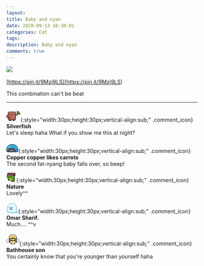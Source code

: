 ```yaml
---
layout: 
title: Baby and nyan
date: 2020-09-13 16:30:01
categories: Cat
tags: 
description: Baby and nyan
comments: true
---
```


![](https://blog.kakaocdn.net/dn/7ba8f/btqIH4rsQCy/Nmg0FfJGerzTQgtCNN675k/img.gif)

[https://pin.it/9Mzj9LS](<https://pin.it/9Mzj9LS>)

This combination can't be beat

* * *

![comment](/assets/character/trunk.png){:style="width:30px;height:30px;vertical-align:sub;" .comment_icon} **Silverfish**  
Let's sleep haha ​​What if you show me this at night?   
  
![comment](/assets/character/turtle.png){:style="width:30px;height:30px;vertical-align:sub;" .comment_icon} **Copper copper likes carrots**  
The second fat-nyang baby falls over, so beep!   
  
![comment](/assets/character/frog.png){:style="width:30px;height:30px;vertical-align:sub;" .comment_icon} **Nature**  
Lovely^^   
  
![comment](/assets/character/ghost.png){:style="width:30px;height:30px;vertical-align:sub;" .comment_icon} **Omar Sharif.**  
Much.... ^^v   
  
![comment](/assets/character/bee.png){:style="width:30px;height:30px;vertical-align:sub;" .comment_icon} **Bathhouse son**  
You certainly know that you're younger than yourself haha   
  

